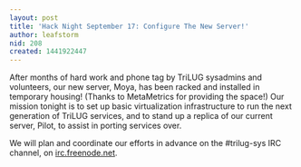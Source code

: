 ```yaml
---
layout: post
title: 'Hack Night September 17: Configure The New Server!'
author: leafstorm
nid: 208
created: 1441922447
---
```

After months of hard work and phone tag by TriLUG sysadmins and volunteers, our new server, Moya, has been racked and installed in temporary housing! (Thanks to MetaMetrics for providing the space!) Our mission tonight is to set up basic virtualization infrastructure to run the next generation of TriLUG services, and to stand up a replica of our current server, Pilot, to assist in porting services over.

We will plan and coordinate our efforts in advance on the #trilug-sys IRC channel, on <a href="https://www.freenode.net/">irc.freenode.net</a>.
